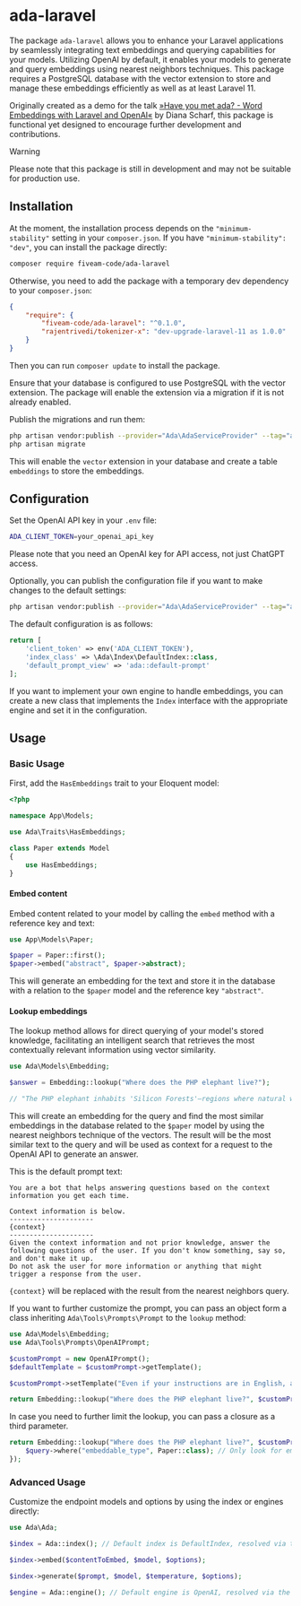 # ada-laravel

The package `ada-laravel` allows you to enhance your Laravel applications by seamlessly integrating text embeddings and
querying capabilities for your models. Utilizing OpenAI by default, it enables your models to generate and query
embeddings using
nearest neighbors techniques. This package requires a PostgreSQL database with the vector extension to store and manage
these embeddings efficiently as well as at least Laravel 11.

Originally created as a demo for the talk [»Have you met ada? - Word Embeddings with Laravel and OpenAI«](https://dianaweb.dev/talk/ada) by Diana Scharf,
this package is
functional yet designed to encourage further development and contributions.

> [!WARNING]
> Please note that this package is still in development and may not be suitable for production use.

## Installation

At the moment, the installation process depends on the `"minimum-stability"` setting in your `composer.json`. If you have
`"minimum-stability": "dev"`, you can install the package directly:

```bash
composer require fiveam-code/ada-laravel
```

Otherwise, you need to add the package with a temporary dev dependency to your `composer.json`:

```json
{
    "require": {
        "fiveam-code/ada-laravel": "^0.1.0",
        "rajentrivedi/tokenizer-x": "dev-upgrade-laravel-11 as 1.0.0"
    }
}
```

Then you can run `composer update` to install the package.

Ensure that your database is configured to use PostgreSQL with the vector extension. The package will enable the extension
via a migration if it is not already enabled.

Publish the migrations and run them:

```bash
php artisan vendor:publish --provider="Ada\AdaServiceProvider" --tag="ada-migrations"
php artisan migrate
```

This will enable the `vector` extension in your database and create a table `embeddings` to store the embeddings.

## Configuration

Set the OpenAI API key in your `.env` file:

```bash
ADA_CLIENT_TOKEN=your_openai_api_key
```

Please note that you need an OpenAI key for API access, not just ChatGPT access.

Optionally, you can publish the configuration file if you want to make changes to the default settings:

```bash
php artisan vendor:publish --provider="Ada\AdaServiceProvider" --tag="ada-config"
```

The default configuration is as follows:

```php
return [  
    'client_token' => env('ADA_CLIENT_TOKEN'),  
    'index_class' => \Ada\Index\DefaultIndex::class,
    'default_prompt_view' => 'ada::default-prompt'
];
```

If you want to implement your own engine to handle embeddings, you can create a new class that implements the `Index`
interface with the appropriate engine and set it in the configuration.

## Usage

### Basic Usage

First, add the `HasEmbeddings` trait to your Eloquent model:

```php
<?php

namespace App\Models;

use Ada\Traits\HasEmbeddings;

class Paper extends Model
{
    use HasEmbeddings;
}
```

#### Embed content

Embed content related to your model by calling the `embed` method with a reference key and text:

```php
use App\Models\Paper;

$paper = Paper::first();
$paper->embed("abstract", $paper->abstract);
```

This will generate an embedding for the text and store it in the database with a relation to the `$paper` model and the
reference key `"abstract"`.

#### Lookup embeddings

The lookup method allows for direct querying of your model's stored knowledge, facilitating an intelligent search that
retrieves the most contextually relevant information using vector similarity.

```php
use Ada\Models\Embedding;

$answer = Embedding::lookup("Where does the PHP elephant live?");

// "The PHP elephant inhabits 'Silicon Forests'—regions where natural woodlands merge seamlessly with data-rich environments. These forests are dense with both foliage and floating data points."
```

This will create an embedding for the query and find the most similar embeddings in the database related to the `$paper`
model by using the
nearest neighbors technique of the vectors. The result will be the most similar text to the query and will be used as
context for a request
to the OpenAI API to generate an answer. 

This is the default prompt text:

```
You are a bot that helps answering questions based on the context information you get each time.

Context information is below.
---------------------
{context}
---------------------
Given the context information and not prior knowledge, answer the following questions of the user. If you don't know something, say so, and don't make it up.
Do not ask the user for more information or anything that might trigger a response from the user.
```

`{context}` will be replaced with the result from the nearest neighbors query.

If you want to further customize the prompt, you can pass an object form a class inheriting `Ada\Tools\Prompts\Prompt`
to the `lookup` method:

```php
use Ada\Models\Embedding;
use Ada\Tools\Prompts\OpenAIPrompt;

$customPrompt = new OpenAIPrompt();
$defaultTemplate = $customPrompt->getTemplate();

$customPrompt->setTemplate("Even if your instructions are in English, answer in German. " . $defaultTemplate);

return Embedding::lookup("Where does the PHP elephant live?", $customPrompt);
```

In case you need to further limit the lookup, you can pass a closure as a third parameter.
```php
return Embedding::lookup("Where does the PHP elephant live?", $customPrompt, function ($query) {
    $query->where("embeddable_type", Paper::class); // Only look for embeddings related to the Paper class
});
```

### Advanced Usage

Customize the endpoint models and options by using the index or engines directly:

```php
use Ada\Ada;

$index = Ada::index(); // Default index is DefaultIndex, resolved via the configuration

$index->embed($contentToEmbed, $model, $options);

$index->generate($prompt, $model, $temperature, $options);

$engine = Ada::engine(); // Default engine is OpenAI, resolved via the Index
```
